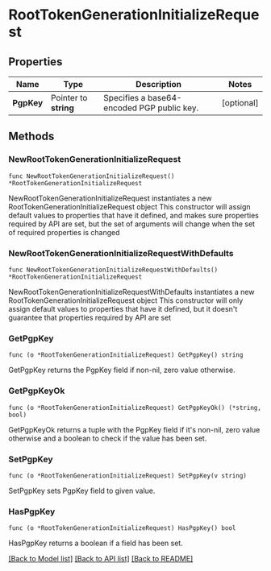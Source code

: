 # RootTokenGenerationInitializeRequest


## Properties

Name | Type | Description | Notes
------------ | ------------- | ------------- | -------------
**PgpKey** | Pointer to **string** | Specifies a base64-encoded PGP public key. | [optional] 



## Methods


### NewRootTokenGenerationInitializeRequest

`func NewRootTokenGenerationInitializeRequest() *RootTokenGenerationInitializeRequest`

NewRootTokenGenerationInitializeRequest instantiates a new RootTokenGenerationInitializeRequest object
This constructor will assign default values to properties that have it defined,
and makes sure properties required by API are set, but the set of arguments
will change when the set of required properties is changed

### NewRootTokenGenerationInitializeRequestWithDefaults

`func NewRootTokenGenerationInitializeRequestWithDefaults() *RootTokenGenerationInitializeRequest`

NewRootTokenGenerationInitializeRequestWithDefaults instantiates a new RootTokenGenerationInitializeRequest object
This constructor will only assign default values to properties that have it defined,
but it doesn't guarantee that properties required by API are set


### GetPgpKey

`func (o *RootTokenGenerationInitializeRequest) GetPgpKey() string`

GetPgpKey returns the PgpKey field if non-nil, zero value otherwise.

### GetPgpKeyOk

`func (o *RootTokenGenerationInitializeRequest) GetPgpKeyOk() (*string, bool)`

GetPgpKeyOk returns a tuple with the PgpKey field if it's non-nil, zero value otherwise
and a boolean to check if the value has been set.

### SetPgpKey

`func (o *RootTokenGenerationInitializeRequest) SetPgpKey(v string)`

SetPgpKey sets PgpKey field to given value.


### HasPgpKey

`func (o *RootTokenGenerationInitializeRequest) HasPgpKey() bool`

HasPgpKey returns a boolean if a field has been set.









[[Back to Model list]](../README.md#documentation-for-models) [[Back to API list]](../README.md#documentation-for-api-endpoints) [[Back to README]](../README.md)


